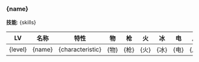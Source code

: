 ### {name}

**技能**: {skills}

| LV      | 名称   | 特性             | 物   | 枪   | 火   | 冰   | 电   | 风   | 念   | 核   | 祝   | 咒   | 电刑          | 警报电刑          | 装备类型    |
| ------- | ------ | ---------------- | ---- | ---- | ---- | ---- | ---- | ---- | ---- | ---- | ---- | ---- | ------------- | ----------------- | ----------- |
| {level} | {name} | {characteristic} | {物} | {枪} | {火} | {冰} | {电} | {风} | {念} | {核} | {祝} | {咒} | {electrocute} | {alarmlectrocute} | {equipType} |
